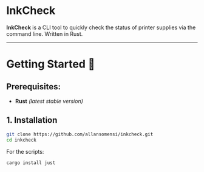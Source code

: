 # InkCheck

**InkCheck** is a CLI tool to quickly check the status of printer supplies via the command line. Written in Rust.

---

# Getting Started 🎯
## Prerequisites:

- **Rust** *(latest stable version)*

## 1. Installation

``` bash
git clone https://github.com/allansomensi/inkcheck.git
cd inkcheck
```

For the scripts:
``` elixir
cargo install just
```
